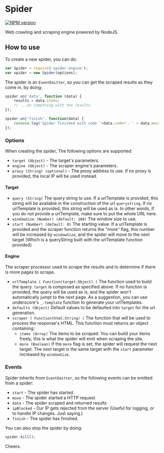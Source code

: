 # Spider

[![NPM version](https://badge.fury.io/js/spider-engine.svg)](http://badge.fury.io/js/spider-engine)

Web crawling and scraping engine powered by NodeJS.

## How to use

To create a new spider, you can do:

```js
var Spider = require('spider-engine');
var spider = new Spider(options);
```

The spider is an `EventEmitter`, so you can get the scraped results as they come in, by doing:

```js
spider.on('data', function (data) {
	results = data.items;
	// ...do something with the results
});

spider.on('finish', function(data) {
	console.log('Spider finished with code '+data.code+'. ' + data.message);
});
```

### Options

When creating the spider, The following options are supported:  

- `target (Object)` - The target's parameters.
- `engine (Object)` - The scraper engine's parameters.
- `proxy (String) (optional)` - The proxy address to use. If no proxy is provided, the local IP will be used instead.


#### Target
  
- `query (String)` The query string to use. If a urlTemplate is provided, this string will be available in the construction of the url `querystring`. If no urlTemplate is provided, this string will be used as is. In other words, if you do not provide a urlTemplate, make sure to put the whole URL here.
- `windowSize (Number) (default: 100)` The window size to use.
- `start (Number) (default: 0)` The starting value. If a urlTemplate is provided and the scraper function returns the "more" flag, this number will be increased by `windowSize`, and the spider will move to the next target (Which is a queryString built with the urlTemplate function provided)


#### Engine

The scraper processor used to scrape the results and to determine if there is more pages to scrape.

- `urlTemplate ( Function(target:Object) )` The function used to build the query. `target` is composed as specified above. If no function is provided, the query will be used as is, and the spider won't automatically jumpt to the next page. As a suggestion, you can use underscore's `_.template` function to generate your urlTemplates.
- `defaults (Object)` Default values to be defaulted into `target` for the url generation.
- `scraper ( Function(html:String) )` The function that will be used to process the response's HTML. This function must returns an object containing:
  - `items (Array)` The items to be scraped. You can build your items freely, this is what the spider will emit when scraping the site.
  - `more (Boolean)` If the `more` flag is set, the spider will request the next target. The next target is the same target with the `start` parameter increased by `windowSize`.


### Events

Spider inherits from `EventEmitter`, so the following events can be emitted from a spider:

- `start` - The spider has started.
- `move` - The spider started a HTTP request
- `data` - The spider scraped and returned results
- `ipBlocked` - Our IP gets rejected from the server (Useful for logging, or to handle IP changes. Just saying.)
- `finish` - The spider has finished.

You can also stop the spider by doing:

```js
spider.kill();
```

Cheers.
